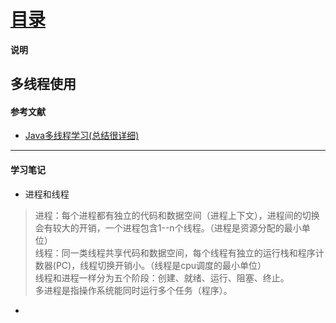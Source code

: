 # [目录](../directory.md)
#### 说明  
多线程使用
---

#### 参考文献  
* [Java多线程学习(总结很详细)](https://www.cnblogs.com/yjd_hycf_space/p/7526608.html) 

 
---
#### 学习笔记
* 进程和线程 
>进程：每个进程都有独立的代码和数据空间（进程上下文），进程间的切换会有较大的开销，一个进程包含1--n个线程。（进程是资源分配的最小单位）  
 线程：同一类线程共享代码和数据空间，每个线程有独立的运行栈和程序计数器(PC)，线程切换开销小。（线程是cpu调度的最小单位）  
 线程和进程一样分为五个阶段：创建、就绪、运行、阻塞、终止。  
 多进程是指操作系统能同时运行多个任务（程序）。  
 
* 
